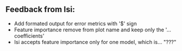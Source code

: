 ## Feedback from Isi:
- Add formated output for error metrics with '$' sign
- Feature importance remove from plot name and keep only the '... coefficients'
- Isi accepts feature importance only for one model, which is... "???"